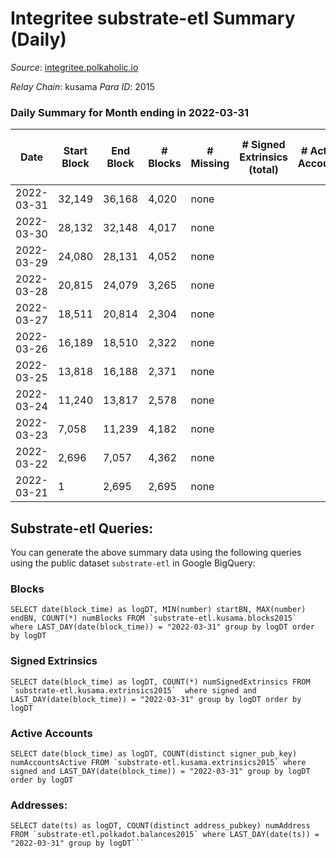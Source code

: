 # Integritee substrate-etl Summary (Daily)

_Source_: [integritee.polkaholic.io](https://integritee.polkaholic.io)

*Relay Chain*: kusama
*Para ID*: 2015



### Daily Summary for Month ending in 2022-03-31


| Date | Start Block | End Block | # Blocks | # Missing | # Signed Extrinsics (total) | # Active Accounts | # Addresses with Balances | # Events | # Transfers | # XCM Transfers In | # XCM Transfers Out |
| ---- | ----------- | --------- | -------- | --------- | --------------------------- | ----------------- | ------------------------- | -------- | ----------- | ------------------ | ------------------- |
| 2022-03-31 | 32,149 | 36,168 | 4,020 | none  |  |  | 1 | 8,040 |   |   |   |
| 2022-03-30 | 28,132 | 32,148 | 4,017 | none  |  |  | 1 | 8,034 |   |   |   |
| 2022-03-29 | 24,080 | 28,131 | 4,052 | none  |  |  | 1 | 8,104 |   |   |   |
| 2022-03-28 | 20,815 | 24,079 | 3,265 | none  |  |  | 1 | 6,530 |   |   |   |
| 2022-03-27 | 18,511 | 20,814 | 2,304 | none  |  |  | 1 | 4,608 |   |   |   |
| 2022-03-26 | 16,189 | 18,510 | 2,322 | none  |  |  | 1 | 4,644 |   |   |   |
| 2022-03-25 | 13,818 | 16,188 | 2,371 | none  |  |  | 1 | 4,742 |   |   |   |
| 2022-03-24 | 11,240 | 13,817 | 2,578 | none  |  |  | 1 | 5,156 |   |   |   |
| 2022-03-23 | 7,058 | 11,239 | 4,182 | none  |  |  | 1 | 8,364 |   |   |   |
| 2022-03-22 | 2,696 | 7,057 | 4,362 | none  |  |  | 1 | 8,724 |   |   |   |
| 2022-03-21 | 1 | 2,695 | 2,695 | none  |  |  | 1 | 5,390 |   |   |   |

## Substrate-etl Queries:
You can generate the above summary data using the following queries using the public dataset `substrate-etl` in Google BigQuery:


### Blocks
```
SELECT date(block_time) as logDT, MIN(number) startBN, MAX(number) endBN, COUNT(*) numBlocks FROM `substrate-etl.kusama.blocks2015`  where LAST_DAY(date(block_time)) = "2022-03-31" group by logDT order by logDT
```


### Signed Extrinsics
```
SELECT date(block_time) as logDT, COUNT(*) numSignedExtrinsics FROM `substrate-etl.kusama.extrinsics2015`  where signed and LAST_DAY(date(block_time)) = "2022-03-31" group by logDT order by logDT
```


### Active Accounts
```
SELECT date(block_time) as logDT, COUNT(distinct signer_pub_key) numAccountsActive FROM `substrate-etl.kusama.extrinsics2015` where signed and LAST_DAY(date(block_time)) = "2022-03-31" group by logDT order by logDT
```


### Addresses:
```
SELECT date(ts) as logDT, COUNT(distinct address_pubkey) numAddress FROM `substrate-etl.polkadot.balances2015` where LAST_DAY(date(ts)) = "2022-03-31" group by logDT```

